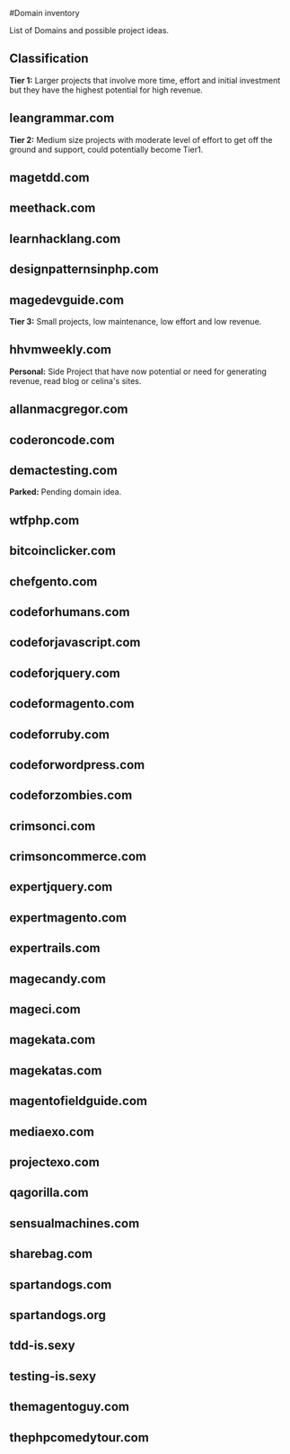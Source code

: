 #Domain inventory

List of Domains and possible project ideas.

## Classification

**Tier 1:**
Larger projects that involve more time, effort and initial investment but they have the highest potential for high revenue.

## leangrammar.com

**Tier 2:**
Medium size projects with moderate level of effort to get off the ground and support, could potentially become Tier1.

## magetdd.com
## meethack.com
## learnhacklang.com
## designpatternsinphp.com
## magedevguide.com

**Tier 3:**
Small projects, low maintenance, low effort and low revenue. 

## hhvmweekly.com

**Personal:**
Side Project that have now potential or need for generating revenue, read blog or celina's sites.

## allanmacgregor.com
## coderoncode.com
## demactesting.com

**Parked:** 
Pending domain idea.

## wtfphp.com
## bitcoinclicker.com
## chefgento.com
## codeforhumans.com
## codeforjavascript.com
## codeforjquery.com
## codeformagento.com
## codeforruby.com
## codeforwordpress.com
## codeforzombies.com
## crimsonci.com
## crimsoncommerce.com
## expertjquery.com
## expertmagento.com
## expertrails.com
## magecandy.com
## mageci.com
## magekata.com
## magekatas.com
## magentofieldguide.com
## mediaexo.com
## projectexo.com
## qagorilla.com
## sensualmachines.com
## sharebag.com
## spartandogs.com
## spartandogs.org
## tdd-is.sexy
## testing-is.sexy
## themagentoguy.com
## thephpcomedytour.com

